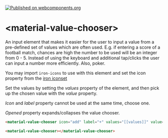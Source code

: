 [![Published on webcomponents.org](https://img.shields.io/badge/webcomponents.org-published-blue.svg)](https://www.webcomponents.org/element/almirbi/material-value-chooser)

# \<material-value-chooser\>

An input element that makes it easier for the user to input a value from a pre-defined set of values which are often used. E.g. if entering a score of a football match, chances are high the number to be used will be an integer from 0 - 5. Instead of using the keyboard and additional tap/clicks the user can input a number more efficiently. Also, poker.

You may import `iron-icons` to use with this element and set the icon property from the [iron iconset](https://www.webcomponents.org/element/PolymerElements/iron-icons)

Set the values by setting the _values_ property of the element, and then pick up the chosen value with the _value_ property.

_Icon_ and _label_ property cannot be used at the same time, choose one.

_Opened_ property expands/collapses the value chooser.

```html
<material-value-chooser icon="add" label="+" values="[[values]]" value="{{value}}" opened="{{opened}}"></material-value-chooser>
```

<!---
```
<custom-element-demo>
  <template>
    <script src="../webcomponentsjs/webcomponents-lite.js"></script>
    <script src="../web-animations-js/web-animations-next-lite.min.js"></script>
    <link rel="import" href="material-value-chooser.html">

    <div class="container">
      <next-code-block></next-code-block>
    </div>
  </template>
</custom-element-demo>
```
-->

```html
<material-value-chooser></material-value-chooser>
```
